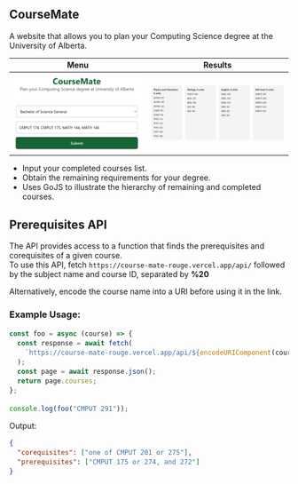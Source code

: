 <h2>CourseMate</h2>
<p>A website that allows you to plan your Computing Science degree at the University of Alberta.</p>

| Menu | Results |
|------|---------|
| <img src="https://github.com/349gill/course-mate/blob/main/lib/menu.png?raw=true" width="100%"> | <img src="https://github.com/349gill/course-mate/blob/main/lib/result.png?raw=true" width="100%"> |


<ul>
  <li>Input your completed courses list.</li>
  <li>Obtain the remaining requirements for your degree.</li>
  <li>Uses GoJS to illustrate the hierarchy of remaining and completed courses.</li>
</ul>

## Prerequisites API

The API provides access to a function that finds the prerequisites and corequisites of a given course.  
To use this API, fetch `https://course-mate-rouge.vercel.app/api/` followed by the subject name and course ID, separated by **%20**

Alternatively, encode the course name into a URI before using it in the link.

### Example Usage:

```js
const foo = async (course) => {
  const response = await fetch(
    `https://course-mate-rouge.vercel.app/api/${encodeURIComponent(course)}`
  );
  const page = await response.json();
  return page.courses;
};

console.log(foo("CMPUT 291"));
```

Output:

```json
{
  "corequisites": ["one of CMPUT 201 or 275"],
  "prerequisites": ["CMPUT 175 or 274, and 272"]
}
```
